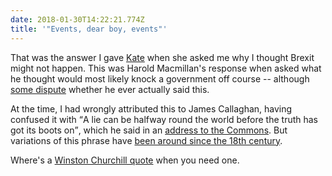 ```yaml
---
date: 2018-01-30T14:22:21.774Z
title: '"Events, dear boy, events"'
---
```

That was the answer I gave [Kate](https://twitter.com/qwertykate) when she asked me why I thought Brexit might not happen. This was Harold Macmillan's response when asked what he thought would most likely knock a government off course -- although [some dispute](http://www.telegraph.co.uk/comment/personal-view/3577416/As-Macmillan-never-said-thats-enough-quotations.html) whether he ever actually said this.

At the time, I had wrongly attributed this to James Callaghan, having confused it with <q>A lie can be halfway round the world before the truth has got its boots on</q>, which he said in an [address to the Commons](http://hansard.millbanksystems.com/commons/1976/nov/01/conduct-of-members-1#S5CV0918P0_19761101_HOC_208). But variations of this phrase have [been around since the 18th century](https://quoteinvestigator.com/2014/07/13/truth/).

Where's a [Winston Churchill quote](https://www.winstonchurchill.org/resources/quotes/quotes-falsely-attributed/) when you need one.
